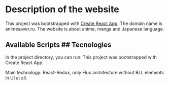 # Description of the website


This project was bootstrapped with [Create React App](https://github.com/facebook/create-react-app).	The domain name is animesaver.ru. The website is about anime, manga and Japanese language.


## Available Scripts	## Tecnologies


In the project directory, you can run:	This project was bootstrapped with Create React App. 

Main technology: React-Redux, only Flux architecture without BLL elements in UI at all.